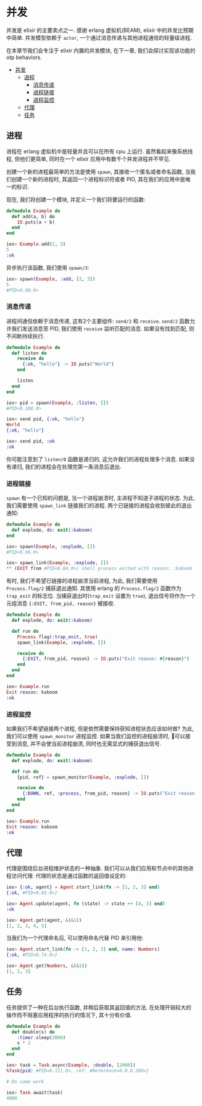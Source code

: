 # 并发

并发是 elixir 的主要卖点之一. 感谢 erlang 虚拟机(BEAM), elixir 中的并发比预期中简单. 并发模型依赖于 `actor`, 一个通过消息传递与其他进程通信的轻量级进程.

在本章节我们会专注于 elixir 内置的并发模块, 在下一章, 我们会探讨实现该功能的 otp behaviors.

<!-- TOC -->

- [并发](#%E5%B9%B6%E5%8F%91)
  - [进程](#%E8%BF%9B%E7%A8%8B)
    - [消息传递](#%E6%B6%88%E6%81%AF%E4%BC%A0%E9%80%92)
    - [进程链接](#%E8%BF%9B%E7%A8%8B%E9%93%BE%E6%8E%A5)
    - [进程监控](#%E8%BF%9B%E7%A8%8B%E7%9B%91%E6%8E%A7)
  - [代理](#%E4%BB%A3%E7%90%86)
  - [任务](#%E4%BB%BB%E5%8A%A1)

<!-- /TOC -->

## 进程

进程在 erlang 虚拟机中是轻量并且可以在所有 cpu 上运行. 虽然看起来像系统线程, 但他们更简单, 同时在一个 elixir 应用中有数千个并发进程并不罕见.

创建一个新的进程最简单的方法是使用 `spawn`, 其接收一个匿名或者命名函数, 当我们创建一个新的进程时, 其返回一个进程标识符或者 PID, 其在我们的应用中是唯一的标识. 

现在, 我们将创建一个模块, 并定义一个我们将要运行的函数:
```elixir
defmodule Example do
  def add(a, b) do
    IO.puts(a + b)
  end
end

iex> Example.add(2, 3)
5
:ok
```

异步执行该函数, 我们使用 `spawn/3`:
```elixir
iex> spawn(Example, :add, [2, 3])
5
#PID<0.80.0>
```

### 消息传递

进程间通信依赖于消息传递, 这有2个主要组件: `send/2` 和 `receive`. `send/2` 函数允许我们发送消息至 PID, 我们使用 `receive` 监听匹配的消息. 如果没有找到匹配, 则不间断持续执行.
```elixir
defmodule Example do
  def listen do
    receive do
      {:ok, "hello"} -> IO.puts("World")
    end

    listen
  end
end

iex> pid = spawn(Example, :listen, [])
#PID<0.108.0>

iex> send pid, {:ok, "hello"}
World
{:ok, "hello"}

iex> send pid, :ok
:ok
```

你可能注意到了 `listen/0` 函数是递归的, 这允许我们的进程处理多个消息. 如果没有递归, 我们的进程会在处理完第一条消息后退出.

### 进程链接

`spawn` 有一个已知的问题是, 当一个进程崩溃时, 主进程不知道子进程的状态. 为此, 我们需要使用 `spawn_link` 链接我们的进程. 两个已链接的进程会收到彼此的退出通知:
```elixir
defmodule Example do
  def explode, do: exit(:kaboom)
end

iex> spawn(Example, :explode, [])
#PID<0.66.0>

iex> spawn_link(Example, :explode, [])
** (EXIT from #PID<0.84.0>) shell process exited with reason: :kaboom
```

有时, 我们不希望已链接的进程崩溃当前进程, 为此, 我们需要使用 `Process.flag/2` 捕获退出通知. 其使用 erlang 的 `Process.flag/2` 函数作为 `trap_exit` 的标志位. 当捕获退出时(`trap_exit` 设置为 `true`), 退出信号将作为一个元组消息 `{:EXIT, from_pid, reason}` 被接收.
```elixir
defmodule Example do
  def explode, do: exit(:kaboom)

  def run do
    Process.flag(:trap_exit, true)
    spawn_link(Example, :explode, [])

    receive do
      {:EXIT, from_pid, reason} -> IO.puts("Exit reason: #{reason}")
    end
  end
end

iex> Example.run
Exit reason: kaboom
:ok
```

### 进程监控
如果我们不希望链接两个进程, 但是依然需要保持获知进程状态应该如何做? 为此, 我们可以使用 `spawn_monitor` 进程监控. 如果当我们监控的进程崩溃时, 可以接受到消息, 并不会使当前进程崩溃, 同时也无需显式的捕获退出信号.
```elixir
defmodule Example do
  def explode, do: exit(:kaboom)

  def run do
    {pid, ref} = spawn_monitor(Example, :explode, [])

    receive do
      {:DOWN, ref, :process, from_pid, reason} -> IO.puts("Exit reason: #{reason}")
    end
  end
end

iex> Example.run
Exit reason: kaboom
:ok
```

## 代理

代理是围绕后台进程维护状态的一种抽象. 我们可以从我们应用和节点中的其他进程访问代理. 代理的状态是通过函数的返回值设定的:
```elixir
iex> {:ok, agent} = Agent.start_link(fn -> [1, 2, 3] end)
{:ok, #PID<0.65.0>}

iex> Agent.update(agent, fn (state) -> state ++ [4, 5] end)
:ok

iex> Agent.get(agent, &(&1))
[1, 2, 3, 4, 5]
```

当我们为一个代理命名后, 可以使用命名代替 PID 来引用他:
```elixir
iex> Agent.start_link(fn -> [1, 2, 3] end, name: Numbers)
{:ok, #PID<0.74.0>}

iex> Agent.get(Numbers, &(&1))
[1, 2, 3]
```

## 任务
任务提供了一种在后台执行函数, 并稍后获取其返回值的方法. 在处理开销较大的操作而不阻塞应用程序的执行的情况下, 其十分有价值.
```elixir
defmodule Example do
  def double(x) do
    :timer.sleep(2000)
    x * 2
  end
end

iex> task = Task.async(Example, :double, [2000])
%Task{pid: #PID<0.111.0>, ref: #Reference<0.0.8.200>}

# Do some work

iex> Task.await(task)
4000
```
